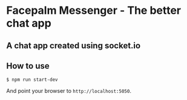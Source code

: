 # Facepalm Messenger - The better chat app

## A chat app created using socket.io

## How to use

``
$ npm run start-dev
``

And point your browser to `http://localhost:5050`.

